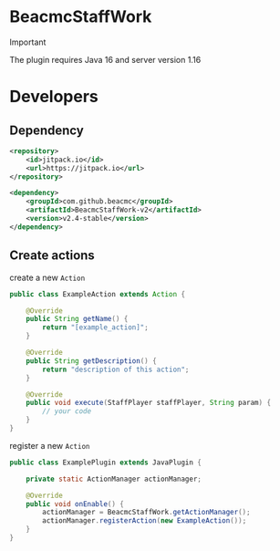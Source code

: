 # BeacmcStaffWork

> [!IMPORTANT]
> The plugin requires Java 16 and server version 1.16
> 
# Developers

## Dependency

```xml
<repository>
    <id>jitpack.io</id>
    <url>https://jitpack.io</url>
</repository>

<dependency>
    <groupId>com.github.beacmc</groupId>
    <artifactId>BeacmcStaffWork-v2</artifactId>
    <version>v2.4-stable</version>
</dependency>
```

## Create actions
create a new `Action`

```java
public class ExampleAction extends Action {

    @Override
    public String getName() {
        return "[example_action]";
    }

    @Override
    public String getDescription() {
        return "description of this action";
    }

    @Override
    public void execute(StaffPlayer staffPlayer, String param) {
        // your code
    }
}
```
register a new `Action`
```java
public class ExamplePlugin extends JavaPlugin {

    private static ActionManager actionManager;

    @Override
    public void onEnable() {
        actionManager = BeacmcStaffWork.getActionManager();
        actionManager.registerAction(new ExampleAction());
    }
}
```

